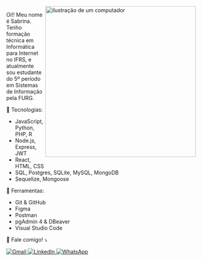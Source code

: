 <img src="https://raw.githubusercontent.com/MicaelliMedeiros/micaellimedeiros/master/image/computer-illustration.png" alt="ilustração de um computador" min-width="400px" max-width="400px" width="400px" align="right">

<p align="left"> 
  Oi!! Meu nome é Sabrina. Tenho formação técnica em Informática para Internet no IFRS, e atualmente sou estudante do 5º período em Sistemas de Informação pela FURG.
</p>

<p align="left">
  🦄 Tecnologias: 
         <ul>
                <li>JavaScript, Python, PHP, R</li>
                <li>Node.js, Express, JWT</li>
                <li>React, HTML, CSS</li>
                <li>SQL, Postgres, SQLite, MySQL, MongoDB</li>
                <li>Sequelize, Mongoose</li>
          </ul>
</p>

<p align="left">
  💼 Ferramentas:
          <ul>
                <li>Git & GitHub</li>
                <li>Figma</li>
                <li>Postman</li>
                <li>pgAdmin 4 & DBeaver</li>
                <li>Visual Studio Code</li>
            </ul>
</p>

<p align="left">
  💌 Fale comigo! ⤵️
</p>

<p>
                <a href="mailto:sabrina.rf2003@gmail.com" target="_blank">
                    <img src="https://img.shields.io/badge/-Gmail-FF0000?style=flat-square&labelColor=FF0000&logo=gmail&logoColor=white" 
                         alt="Gmail">
                </a>
                <a href="https://www.linkedin.com/in/sabrinaramosdefreitas" target="_blank">
                    <img src="https://img.shields.io/badge/-Linkedin-0e76a8?style=flat-square&logo=Linkedin&logoColor=white" 
                         alt="LinkedIn">
                </a>
                <a href="https://api.whatsapp.com/send?phone=5553981102631" target="_blank">
                    <img src="https://img.shields.io/badge/-WhatsApp-25d366?style=flat-square&labelColor=25d366&logo=whatsapp&logoColor=white" 
                         alt="WhatsApp">
                </a>
</p>
